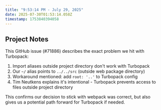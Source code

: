 ```yaml
---
title: "9:53:14 PM - July 29, 2025"
date: 2025-07-30T01:53:14.058Z
timestamp: 1753840394058
---
```


## Project Notes

This GitHub issue (#71886) describes the exact problem we hit with Turbopack:

1. Import aliases outside project directory don't work with Turbopack
2. Our `~/` alias points to `../../src` (outside web package directory)
3. Workaround mentioned: add `root: '..'` to Turbopack config
4. Tim Neutkens explains it's intentional - Turbopack prevents access to files outside project directory

This confirms our decision to stick with webpack was correct, but also gives us a potential path forward for Turbopack if needed.
